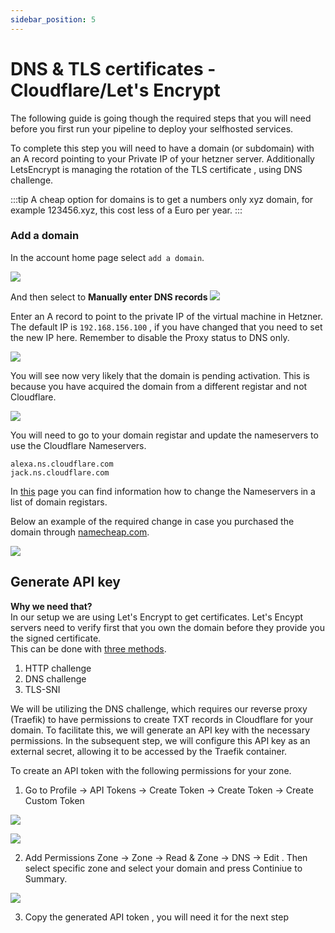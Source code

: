 ```yaml
---
sidebar_position: 5
---
```


# DNS & TLS certificates - Cloudflare/Let's Encrypt

The following guide is going though the required steps that you will need before you first run your pipeline to deploy your selfhosted services. 

To complete this step you will need to have a domain (or subdomain) with an A record pointing to your Private IP of your hetzner server.
Additionally LetsEncrypt is managing the rotation of the TLS certificate , using DNS challenge. 

:::tip
   A cheap option for domains is to get a numbers only xyz domain, for example 123456.xyz, this cost less of a Euro per year. 
:::

### Add a domain
In the account home page select `add a domain`. 

![](../../static/img/cloudflare-add-domain.png)  

And then select to **Manually enter DNS records**
![](../../static/img/cloudflare-1.png)

Enter an A record to point to the private IP of the virtual machine in Hetzner. The default IP is `192.168.156.100` , if you have changed that you need to set the new IP here.
Remember to disable the Proxy status to DNS only.

![](../../static/img/cloudflare-dns.png)

You will see now very likely that the domain is pending activation. This is because you have acquired the domain from a different registar and not Cloudflare.

![](../../static/img/cloudflare-pending-activation.png)

You will need to go to your domain registar and update the nameservers to use the Cloudflare Nameservers.
```
alexa.ns.cloudflare.com
jack.ns.cloudflare.com
```


In [this](https://developers.cloudflare.com/dns/nameservers/update-nameservers/#your-domain-uses-a-different-registrar) page you can find information how to change the Nameservers in a list of domain registars.  

Below an example of the required change in case you purchased the domain through [namecheap.com](https://www.namecheap.com/).

![](../../static/img/namecheap-ns.png)

## Generate API key

**Why we need that?**  
In our setup we are using Let's Encrypt to get certificates. Let's Encypt servers need to verify first that you own the domain before they provide you the signed certificate.  
This can be done with [three methods](https://letsencrypt.org/docs/challenge-types/).
1. HTTP challenge
2. DNS challenge
3. TLS-SNI

We will be utilizing the DNS challenge, which requires our reverse proxy (Traefik) to have permissions to create TXT records in Cloudflare for your domain. To facilitate this, we will generate an API key with the necessary permissions. In the subsequent step, we will configure this API key as an external secret, allowing it to be accessed by the Traefik container.

To create an API token with the following permissions for your zone.

1. Go to Profile -> API Tokens -> Create Token -> Create Token -> Create Custom Token

![](../../static/img/clouflare-create-token-1.png)

![](../../static/img/cloudflare-create-token-2.png)

2. Add Permissions Zone -> Zone -> Read & Zone -> DNS -> Edit . Then select specific zone  and select your domain and press Continiue to Summary. 

![](../../static/img/cloudflare-create-token-3.png)

3. Copy the generated API token , you will need it for the next step

